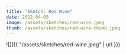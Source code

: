 ```yaml
---
title: "Sketch: Red Wine"
date: 2022-04-05
image: /assets/sketches/red-wine.jpeg
thumb: /assets/sketches/red-wine-thumb.jpeg
---
```


![]({{ "/assets/sketches/red-wine.jpeg" | url }})
